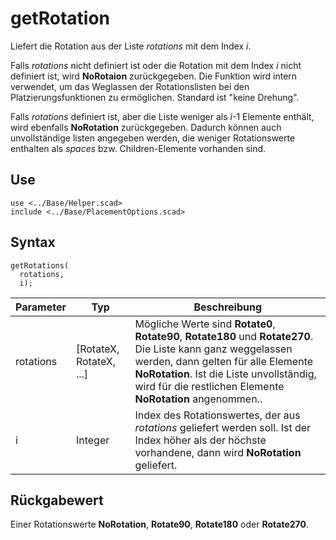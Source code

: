 # getRotation

Liefert die Rotation aus der Liste *rotations* mit dem Index *i*.

Falls *rotations* nicht definiert ist oder die Rotation mit dem Index *i* nicht definiert ist, wird __NoRotaion__ zurückgegeben. Die Funktion wird intern verwendet, um das Weglassen der Rotationslisten bei den Platzierungsfunktionen zu ermöglichen. Standard ist "keine Drehung".

Falls *rotations* definiert ist, aber die Liste weniger als *i*-1 Elemente enthält, wird ebenfalls __NoRotation__ zurückgegeben. Dadurch können auch unvollständige listen angegeben werden, die weniger Rotationswerte enthalten als *spaces* bzw. Children-Elemente vorhanden sind.

## Use
```
use <../Base/Helper.scad>
include <../Base/PlacementOptions.scad>
```

## Syntax
```
getRotations(
  rotations,
  i);
```

| Parameter | Typ | Beschreibung |
| ------ | ------ | ------ |
| rotations | \[RotateX, RotateX, ...] | Mögliche Werte sind __Rotate0__, __Rotate90__, __Rotate180__ und __Rotate270__.  Die Liste kann ganz weggelassen werden, dann gelten für alle Elemente __NoRotation__. Ist die Liste unvollständig, wird für die restlichen Elemente __NoRotation__ angenommen.. |
| i | Integer | Index des Rotationswertes, der aus *rotations* geliefert werden soll. Ist der Index höher als der höchste vorhandene, dann wird __NoRotation__ geliefert. |

## Rückgabewert
Einer Rotationswerte __NoRotation__, __Rotate90__, __Rotate180__ oder __Rotate270__.
